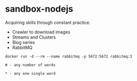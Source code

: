 # sandbox-nodejs

Acquiring skills through constant practice.

- Crawler to download images
- Streams and Clusters
- Blog series
- RabbitMQ

```
docker run -d --rm --name rabbitmq -p 5672:5672 rabbitmq:3
```

```
# - any number of words
```

```
* - any one single word
```
